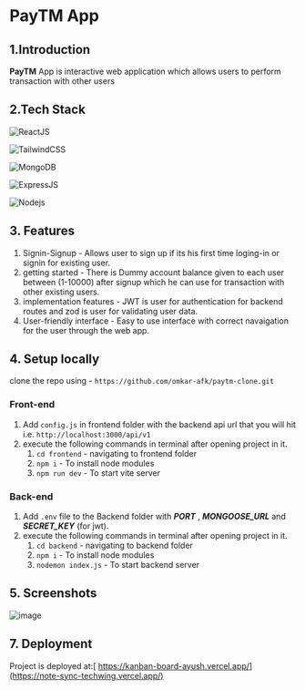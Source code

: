 
# PayTM App

## 1.Introduction

**PayTM** App is interactive web application which allows users to perform transaction with other users

## 2.Tech Stack

![ReactJS](https://img.shields.io/badge/React-20232A?style=for-the-badge&logo=react&logoColor=61DAFB)

![TailwindCSS](https://img.shields.io/badge/Tailwind_CSS-38B2AC?style=for-the-badge&logo=tailwind-css&logoColor=white)

![MongoDB](https://img.shields.io/badge/MongoDB-4EA94B?style=for-the-badge&logo=mongodb&logoColor=white) 

![ExpressJS](https://img.shields.io/badge/Express.js-404D59?style=for-the-badge) 

![Nodejs](https://img.shields.io/badge/Node.js-43853D?style=for-the-badge&logo=node.js&logoColor=white)

## 3. Features

1. Signin-Signup - Allows user to sign up if its his first time loging-in or signin for existing user.
2. getting started - There is Dummy account balance given to each user between (1-10000) after signup which he can use for transaction with other existing users.
3. implementation features - JWT is user for authentication for backend routes and zod is user for validating user data.
4. User-friendly interface - Easy to use interface with correct navaigation for the user through the web app.

## 4. Setup locally

clone the repo using - `https://github.com/omkar-afk/paytm-clone.git`

### Front-end


1. Add `config.js` in frontend folder with the backend api url that you will hit i.e. `http://localhost:3000/api/v1`
2. execute the following commands in terminal after opening project in it.
    1. `cd frontend` - navigating to frontend folder
    2. `npm i` - To install node modules
    3. `npm run dev` - To start vite server

### Back-end
1. Add `.env` file to the Backend folder with ***PORT*** , ***MONGOOSE_URL*** and ***SECRET_KEY*** (for jwt).
2. execute the following commands in terminal after opening project in it.
    1. `cd backend` - navigating to backend folder
    2. `npm i` - To install node modules
    3. `nodemon index.js` - To start backend server


## 5. Screenshots

![image](https://github.com/Ayush-Bulbule/Hack-O-Rama/assets/111428696/6b1e1a39-dcd4-4292-9b20-0ef74c54bc22)

## 7. Deployment
Project is deployed at:[ https://kanban-board-ayush.vercel.app/](https://note-sync-techwing.vercel.app/) 
  
   











